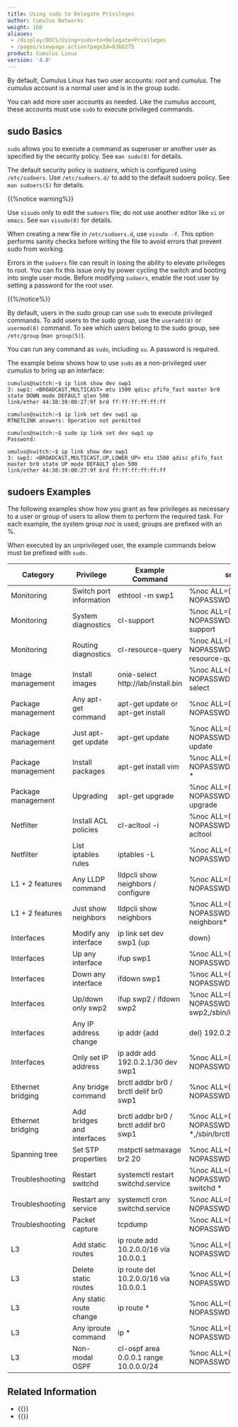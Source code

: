 ```yaml
---
title: Using sudo to Delegate Privileges
author: Cumulus Networks
weight: 160
aliases:
 - /display/DOCS/Using+sudo+to+Delegate+Privileges
 - /pages/viewpage.action?pageId=8366275
product: Cumulus Linux
version: '4.0'
---
```

By default, Cumulus Linux has two user accounts: *root* and *cumulus*. The *cumulus* account is a normal user and is in the group *sudo*.

You can add more user accounts as needed. Like the *cumulus* account, these accounts must use `sudo` to execute privileged commands.

## sudo Basics

`sudo` allows you to execute a command as superuser or another user as specified by the security policy. See `man sudo(8)` for details.

The default security policy is *sudoers*, which is configured using `/etc/sudoers`. Use `/etc/sudoers.d/` to add to the default sudoers policy. See `man sudoers(5)` for details.

{{%notice warning%}}

Use `visudo` only to edit the `sudoers` file; do not use another editor like `vi` or `emacs`. See `man` `visudo(8)` for details.

When creating a new file in `/etc/sudoers.d`, use `visudo -f`. This option performs sanity checks before writing the file to avoid errors that prevent sudo from working.

Errors in the `sudoers` file can result in losing the ability to elevate privileges to root. You can fix this issue only by power cycling the switch and booting into single user mode. Before modifying `sudoers`, enable the root user by setting a password for the root user.

{{%/notice%}}

By default, users in the *sudo* group can use `sudo` to execute privileged commands. To add users to the sudo group, use the `useradd(8)` or `usermod(8)` command. To see which users belong to the sudo group, see `/etc/group` (`man group(5)`).

You can run any command as `sudo`, including `su`. A password is required.

The example below shows how to use `sudo` as a non-privileged user *cumulus* to bring up an interface:

```
cumulus@switch:~$ ip link show dev swp1
3: swp1: <BROADCAST,MULTICAST> mtu 1500 qdisc pfifo_fast master br0 state DOWN mode DEFAULT qlen 500
link/ether 44:38:39:00:27:9f brd ff:ff:ff:ff:ff:ff

cumulus@switch:~$ ip link set dev swp1 up
RTNETLINK answers: Operation not permitted

cumulus@switch:~$ sudo ip link set dev swp1 up
Password:

umulus@switch:~$ ip link show dev swp1
3: swp1: <BROADCAST,MULTICAST,UP,LOWER_UP> mtu 1500 qdisc pfifo_fast master br0 state UP mode DEFAULT qlen 500
link/ether 44:38:39:00:27:9f brd ff:ff:ff:ff:ff:ff
```

## sudoers Examples

The following examples show how you grant as few privileges as necessary to a user or group of users to allow them to perform the required task. For each example, the system group *noc* is used; groups are prefixed with an %.

When executed by an unprivileged user, the example commands below must be prefixed with `sudo.`

| Category | Privilege | Example Command | sudoers Entry |
|--------- |---------- |---------------- |-------------- |
| Monitoring | Switch port information|ethtool -m swp1|%noc ALL=(ALL) NOPASSWD:/sbin/ethtool |
| Monitoring | System diagnostics|cl-support|%noc ALL=(ALL) NOPASSWD:/usr/cumulus/bin/cl-support |
| Monitoring | Routing diagnostics|cl-resource-query|%noc ALL=(ALL) NOPASSWD:/usr/cumulus/bin/cl-resource-query |
| Image management | Install images|onie-select http://lab/install.bin|%noc ALL=(ALL) NOPASSWD:/usr/cumulus/bin/onie-select |
| Package management | Any apt-get command|apt-get update or apt-get install|%noc ALL=(ALL) NOPASSWD:/usr/bin/apt-get |
| Package management | Just apt-get update | apt-get update | %noc ALL=(ALL) NOPASSWD:/usr/bin/apt-get update |
| Package management | Install packages | apt-get install vim | %noc ALL=(ALL) NOPASSWD:/usr/bin/apt-get install * |
| Package management | Upgrading | apt-get upgrade | %noc ALL=(ALL) NOPASSWD:/usr/bin/apt-get upgrade |
| Netfilter | Install ACL policies | cl-acltool -i | %noc ALL=(ALL) NOPASSWD:/usr/cumulus/bin/cl-acltool |
| Netfilter | List iptables rules | iptables -L | %noc ALL=(ALL) NOPASSWD:/sbin/iptables |
| L1 + 2 features|Any LLDP command | lldpcli show neighbors / configure | %noc ALL=(ALL) NOPASSWD:/usr/sbin/lldpcli |
| L1 + 2 features | Just show neighbors | lldpcli show neighbors | %noc ALL=(ALL) NOPASSWD:/usr/sbin/lldpcli show neighbors* |
| Interfaces | Modify any interface | ip link set dev swp1 {up|down} | %noc ALL=(ALL) NOPASSWD:/sbin/ip link set * |
| Interfaces | Up any interface | ifup swp1 | %noc ALL=(ALL) NOPASSWD:/sbin/ifup |
| Interfaces | Down any interface | ifdown swp1 | %noc ALL=(ALL) NOPASSWD:/sbin/ifdown |
| Interfaces | Up/down only swp2 | ifup swp2 / ifdown swp2 | %noc ALL=(ALL) NOPASSWD:/sbin/ifup swp2,/sbin/ifdown swp2 |
| Interfaces | Any IP address change | ip addr {add|del} 192.0.2.1/30 dev swp1 | %noc ALL=(ALL) NOPASSWD:/sbin/ip addr * |
| Interfaces | Only set IP address | ip addr add 192.0.2.1/30 dev swp1 | %noc ALL=(ALL) NOPASSWD:/sbin/ip addr add * |
| Ethernet bridging | Any bridge command | brctl addbr br0 / brctl delif br0 swp1 | %noc ALL=(ALL) NOPASSWD:/sbin/brctl |
| Ethernet bridging | Add bridges and interfaces | brctl addbr br0 / brctl addif br0 swp1 | %noc ALL=(ALL) NOPASSWD:/sbin/brctl addbr *,/sbin/brctl addif * |
| Spanning tree | Set STP properties | mstpctl setmaxage br2 20 | %noc ALL=(ALL) NOPASSWD:/sbin/mstpctl|
| Troubleshooting | Restart switchd | systemctl restart switchd.service | %noc ALL=(ALL) NOPASSWD:/usr/sbin/service switchd * |
| Troubleshooting | Restart any service | systemctl cron switchd.service | %noc ALL=(ALL) NOPASSWD:/usr/sbin/service |
| Troubleshooting | Packet capture | tcpdump | %noc ALL=(ALL) NOPASSWD:/usr/sbin/tcpdump |
| L3| Add static routes | ip route add 10.2.0.0/16 via 10.0.0.1 | %noc ALL=(ALL) NOPASSWD:/bin/ip route add * |
| L3| Delete static routes | ip route del 10.2.0.0/16 via 10.0.0.1 | %noc ALL=(ALL) NOPASSWD:/bin/ip route del * |
| L3| Any static route change | ip route *|%noc ALL=(ALL) NOPASSWD:/bin/ip route * |
| L3| Any iproute command | ip * | %noc ALL=(ALL) NOPASSWD:/bin/ip |
| L3| Non-modal OSPF | cl-ospf area 0.0.0.1 range 10.0.0.0/24 | %noc ALL=(ALL) NOPASSWD:/usr/bin/cl-ospf |

## Related Information

- {{<exlink url="https://wiki.debian.org/sudo" text="Debian wiki - sudo">}}
- {{<exlink url="http://rubypond.com/blog/adding-yourself-to-the-sudoers-file" text="Adding Yourself to sudoers">}}
